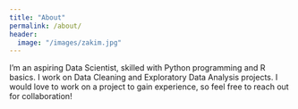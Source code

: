 ```yaml
---
title: "About"
permalink: /about/
header:
  image: "/images/zakim.jpg"
---
```


I’m an aspiring Data Scientist, skilled with Python programming and R basics. I work on Data Cleaning and Exploratory Data Analysis projects. I would love to work on a project to gain experience, so feel free to reach out for collaboration!

